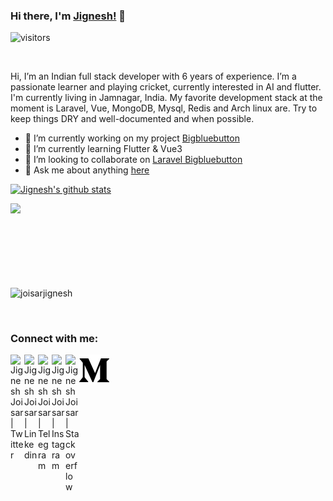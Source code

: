 ### Hi there, I'm [Jignesh!](https://jigneshjoisar.web.app) 👋

 ![visitors](https://visitor-badge.laobi.icu/badge?page_id=joisarjignesh.joisarjignesh)

<br />

Hi, I’m an Indian full stack developer with 6 years of experience. I’m a passionate learner and playing cricket, currently interested in AI and flutter. I'm currently living in Jamnagar, India. My favorite development stack at the moment is Laravel, Vue, MongoDB, Mysql, Redis and Arch linux are. Try to keep things DRY and well-documented and when possible.

- 🔭 I’m currently working on my project [Bigbluebutton](https://github.com/joisarjignesh/bigbluebutton)
- 🌱 I’m currently learning Flutter & Vue3
- 👯 I’m looking to collaborate on [Laravel Bigbluebutton](https://github.com/joisarjignesh/bigbluebutton)
- 💬 Ask me about anything [here](https://github.com/joisarjignesh/joisarjignesh/issues)

[![Jignesh's github stats](https://github-readme-stats-eight-pi.vercel.app/api?username=joisarjignesh&show_icons=true&theme=radical)](https://jigneshjoisar.web.app/)

<a href="https://github.com/joisarjignesh/bigbluebutton">
  <img align="left" src="https://github-readme-stats-eight-pi.vercel.app/api/pin/?username=joisarjignesh&repo=bigbluebutton&theme=algolia" />
</a><br/>  

<br />
<br />
<br />
<br />
<br />
<br />

<p><img align="center" src="https://github-readme-streak-stats.herokuapp.com/?user=joisarjignesh&" alt="joisarjignesh" /></p>

<br />
<h3 align="left">Connect with me:</h3>
<p align="left">
<a href="https://twitter.com/joisarjignesh">
  <img align="left" alt="Jignesh Joisar | Twitter" width="22px" src="https://cdn.jsdelivr.net/npm/simple-icons@v3/icons/twitter.svg" />
</a>
<a href="https://www.linkedin.com/in/joisarjignesh/">
  <img align="left" alt="Jignesh Joisar | Linkedin" width="22px" src="https://cdn.jsdelivr.net/npm/simple-icons@v3/icons/linkedin.svg" />
</a>
<a href="https://t.me/joisarjignesh">
  <img align="left" alt="Jignesh Joisar | Telegram" width="22px" src="https://cdn.jsdelivr.net/npm/simple-icons@v3/icons/telegram.svg" />
</a>
<a href="https://www.instagram.com/jigneshjoisar">
  <img align="left" alt="Jignesh Joisar | Instagram" width="22px" src="https://cdn.jsdelivr.net/npm/simple-icons@v3/icons/instagram.svg" />
</a>
<a href="https://stackoverflow.com/users/4101154/jignesh-joisar">
  <img align="left" alt="Jignesh Joisar | Stackoverflow" width="22px" src="https://cdn.jsdelivr.net/npm/simple-icons@v3/icons/stackoverflow.svg"  />
</a>
<a href="https://medium.com/@joisarjignesh">
    <img src="https://github.com/joisarjignesh/joisarjignesh/blob/master/assets/icon/medium.svg">
</a> 
</p>

